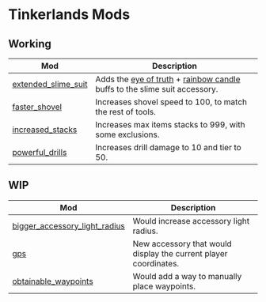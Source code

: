 # Tinkerlands Mods

## Working

| Mod                                          | Description                                                                                                                                                                         |
| -------------------------------------------- | ----------------------------------------------------------------------------------------------------------------------------------------------------------------------------------- |
| [extended_slime_suit](./extended_slime_suit) | Adds the [eye of truth](https://tinkerlands.fandom.com/wiki/Eye_Of_Truth) + [rainbow candle](https://tinkerlands.fandom.com/wiki/Rainbow_Candle) buffs to the slime suit accessory. |
| [faster_shovel](./faster_shovel)             | Increases shovel speed to 100, to match the rest of tools.                                                                                                                          |
| [increased_stacks](./increased_stacks)       | Increases max items stacks to 999, with some exclusions.                                                                                                                            |
| [powerful_drills](./powerful_drills)         | Increases drill damage to 10 and tier to 50.                                                                                                                                        |

## WIP

| Mod                                                              | Description                                                      |
| ---------------------------------------------------------------- | ---------------------------------------------------------------- |
| [bigger_accessory_light_radius](./bigger_accessory_light_radius) | Would increase accessory light radius.                           |
| [gps](./gps)                                                     | New accessory that would display the current player coordinates. |
| [obtainable_waypoints](./obtainable_waypoints)                   | Would add a way to manually place waypoints.                     |
